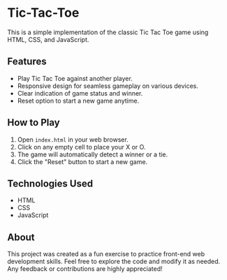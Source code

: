 # Tic-Tac-Toe

This is a simple implementation of the classic Tic Tac Toe game using HTML, CSS, and JavaScript.

## Features

- Play Tic Tac Toe against another player.
- Responsive design for seamless gameplay on various devices.
- Clear indication of game status and winner.
- Reset option to start a new game anytime.

## How to Play

1. Open `index.html` in your web browser.
2. Click on any empty cell to place your X or O.
3. The game will automatically detect a winner or a tie.
4. Click the "Reset" button to start a new game.

## Technologies Used

- HTML
- CSS
- JavaScript

## About

This project was created as a fun exercise to practice front-end web development skills. Feel free to explore the code and modify it as needed. Any feedback or contributions are highly appreciated!

